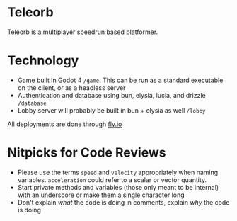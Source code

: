 # Teleorb

Teleorb is a multiplayer speedrun based platformer.

# Technology

- Game built in Godot 4 `/game`. This can be run as a standard executable on the client, or as a headless server
- Authentication and database using bun, elysia, lucia, and drizzle `/database`
- Lobby server will probably be built in bun + elysia as well `/lobby`

All deployments are done through [fly.io](https://fly.io)

# Nitpicks for Code Reviews

- Please use the terms `speed` and `velocity` appropriately when naming variables. `acceleration` could refer to a scalar or vector quantity.
- Start private methods and variables (those only meant to be internal) with an underscore or make them a single character long
- Don't explain _what_ the code is doing in comments, explain _why_ the code is doing
